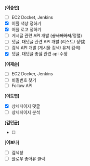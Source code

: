 **[이승연]**

- [ ]  EC2 Docket, Jenkins
- [x]  어플 색상 정하기
- [x]  어플 로고 정하기
- [ ]  게시글 관련 API 개발 (~~상세페이지~~/정렬)
- [ ]  댓글, 대댓글 관련 API 개발 (리스트/ 정렬)
- [ ]  검색 API 개발 (게시물 검색/ 유저 검색)
- [x]  댓글, 대댓글 좋싫 관련 api 수정

**[이재순]**

- [ ]  EC2 Docker, Jenkins
- [ ]  비밀번호 찾기
- [ ]  Follow API

**[이도엽]**

- [x]  상세페이지 댓글
- [ ]  상세페이지 분석

**[김민균]**

- [ ] 

**[이보나]**

- [ ]  검색창
- [ ]  플로우 좋아유 클릭